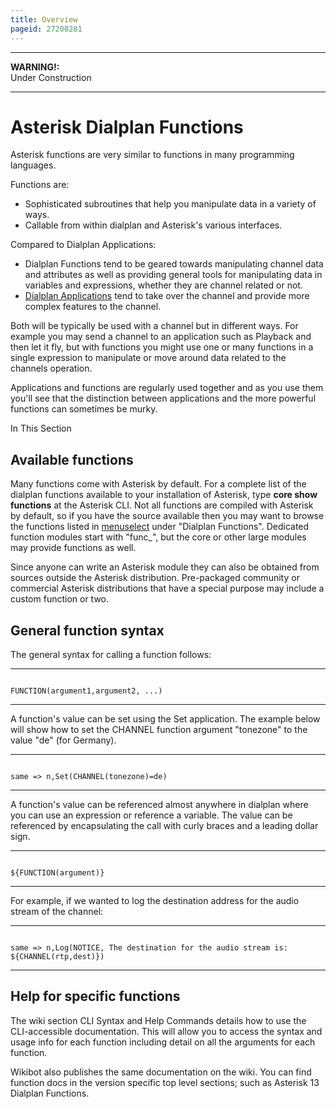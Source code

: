 ```yaml
---
title: Overview
pageid: 27200281
---
```





---

**WARNING!:**   
Under Construction

  



---


Asterisk Dialplan Functions
===========================

Asterisk functions are very similar to functions in many programming languages.

Functions are:

* Sophisticated subroutines that help you manipulate data in a variety of ways.
* Callable from within dialplan and Asterisk's various interfaces.

Compared to Dialplan Applications:

* Dialplan Functions tend to be geared towards manipulating channel data and attributes as well as providing general tools for manipulating data in variables and expressions, whether they are channel related or not.
* [Dialplan Applications](/Applications) tend to take over the channel and provide more complex features to the channel.

Both will be typically be used with a channel but in different ways. For example you may send a channel to an application such as Playback and then let it fly, but with functions you might use one or many functions in a single expression to manipulate or move around data related to the channels operation.

Applications and functions are regularly used together and as you use them you'll see that the distinction between applications and the more powerful functions can sometimes be murky.

In This Section 

Available functions
-------------------

Many functions come with Asterisk by default. For a complete list of the dialplan functions available to your installation of Asterisk, type **core show functions** at the Asterisk CLI. Not all functions are compiled with Asterisk by default, so if you have the source available then you may want to browse the functions listed in [menuselect](/Using-Menuselect-to-Select-Asterisk-Options) under "Dialplan Functions". Dedicated function modules start with "func\_", but the core or other large modules may provide functions as well.

Since anyone can write an Asterisk module they can also be obtained from sources outside the Asterisk distribution. Pre-packaged community or commercial Asterisk distributions that have a special purpose may include a custom function or two.

General function syntax
-----------------------

The general syntax for calling a function follows:




---

  
  


```

FUNCTION(argument1,argument2, ...)

```



---


A function's value can be set using the Set application. The example below will show how to set the CHANNEL function argument "tonezone" to the value "de" (for Germany).




---

  
  


```

same => n,Set(CHANNEL(tonezone)=de)

```



---


A function's value can be referenced almost anywhere in dialplan where you can use an expression or reference a variable. The value can be referenced by encapsulating the call with curly braces and a leading dollar sign.




---

  
  


```

${FUNCTION(argument)}

```



---


For example, if we wanted to log the destination address for the audio stream of the channel:




---

  
  


```

same => n,Log(NOTICE, The destination for the audio stream is: ${CHANNEL(rtp,dest)})

```



---


Help for specific functions
---------------------------

The wiki section CLI Syntax and Help Commands details how to use the CLI-accessible documentation. This will allow you to access the syntax and usage info for each function including detail on all the arguments for each function.

Wikibot also publishes the same documentation on the wiki. You can find function docs in the version specific top level sections; such as Asterisk 13 Dialplan Functions.

